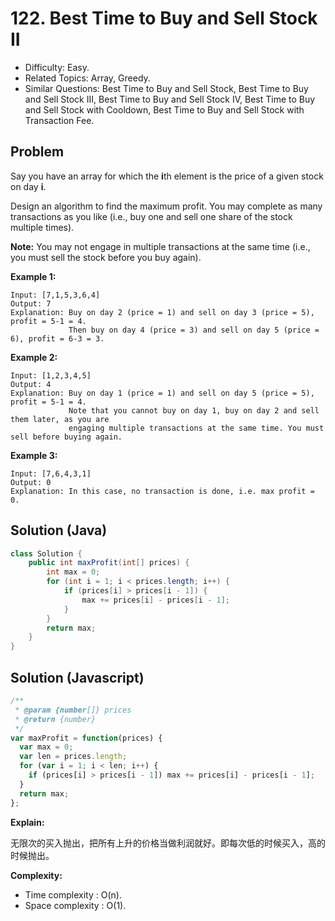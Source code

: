 # 122. Best Time to Buy and Sell Stock II

- Difficulty: Easy.
- Related Topics: Array, Greedy.
- Similar Questions: Best Time to Buy and Sell Stock, Best Time to Buy and Sell Stock III, Best Time to Buy and Sell Stock IV, Best Time to Buy and Sell Stock with Cooldown, Best Time to Buy and Sell Stock with Transaction Fee.

## Problem

Say you have an array for which the **i**th element is the price of a given stock on day **i**.

Design an algorithm to find the maximum profit. You may complete as many transactions as you like (i.e., buy one and sell one share of the stock multiple times).

**Note:** You may not engage in multiple transactions at the same time (i.e., you must sell the stock before you buy again).

**Example 1:**

```
Input: [7,1,5,3,6,4]
Output: 7
Explanation: Buy on day 2 (price = 1) and sell on day 3 (price = 5), profit = 5-1 = 4.
             Then buy on day 4 (price = 3) and sell on day 5 (price = 6), profit = 6-3 = 3.
```

**Example 2:**

```
Input: [1,2,3,4,5]
Output: 4
Explanation: Buy on day 1 (price = 1) and sell on day 5 (price = 5), profit = 5-1 = 4.
             Note that you cannot buy on day 1, buy on day 2 and sell them later, as you are
             engaging multiple transactions at the same time. You must sell before buying again.
```

**Example 3:**

```
Input: [7,6,4,3,1]
Output: 0
Explanation: In this case, no transaction is done, i.e. max profit = 0.
```

## Solution (Java)
```java
class Solution {
    public int maxProfit(int[] prices) {
        int max = 0;
        for (int i = 1; i < prices.length; i++) {
            if (prices[i] > prices[i - 1]) {
                max += prices[i] - prices[i - 1];
            }
        }
        return max;
    }
}
```

## Solution (Javascript)

```javascript
/**
 * @param {number[]} prices
 * @return {number}
 */
var maxProfit = function(prices) {
  var max = 0;
  var len = prices.length;
  for (var i = 1; i < len; i++) {
    if (prices[i] > prices[i - 1]) max += prices[i] - prices[i - 1];
  }
  return max;
};
```

**Explain:**

无限次的买入抛出，把所有上升的价格当做利润就好。即每次低的时候买入，高的时候抛出。

**Complexity:**

* Time complexity : O(n).
* Space complexity : O(1).
